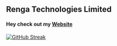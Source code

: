

## Renga Technologies Limited



<h4>Hey check out my <a href="https://renga.tech">Website</a></h4>




[![GitHub Streak](http://github-readme-streak-stats.herokuapp.com?user=rengatechnologiesltd&theme=dark&background=000000&count-private=true&count-public=true)](https://git.io/streak-stats)
